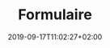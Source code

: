 ---
title: "Formulaire"
description: "N'hesitez pas à nous contacter !"
date: 2019-09-17T11:02:27+02:00
draft: true
---